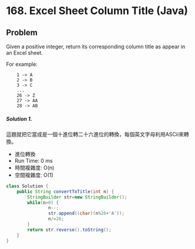 #  168. Excel Sheet Column Title (Java)

## Problem

Given a positive integer, return its corresponding column title as appear in an Excel sheet.

For example:
```
    1 -> A
    2 -> B
    3 -> C
    ...
    26 -> Z
    27 -> AA
    28 -> AB 
```

##### Solution 1.

這題就把它當成是一個十進位轉二十六進位的轉換，每個英文字母利用ASCii來轉換。

- 進位轉換
- Run Time: 0 ms
- 時間複雜度: O(n)
- 空間複雜度: O(1)

```java
class Solution {
    public String convertToTitle(int n) {
        StringBuilder str=new StringBuilder();
        while(n>0) {
        		n--;
        		str.append((char)(n%26+'A'));
        		n/=26;
        }
        return str.reverse().toString();
    }
}
```
